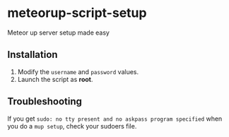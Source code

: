 # meteorup-script-setup
Meteor up server setup made easy

## Installation

1. Modify the `username` and `password` values.
2. Launch the script as **root**.

## Troubleshooting

If you get `sudo: no tty present and no askpass program specified` when you do a `mup setup`, check your sudoers file.
